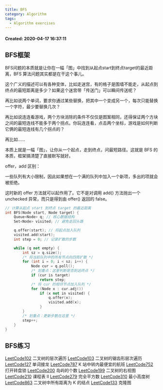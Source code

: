 ```yaml
---
title: BFS
category: Algorithm
tags:
  - Algorithm exercises
---
```


#### Created: 2020-04-17 16:37:11

## BFS框架

BFS问题的本质就是让你在一幅「图」中找到从起点start到终点target的最近距离，BFS 算法问题其实都是在干这个事儿。

这个广义的描述可以有各种变体，比如走迷宫，有的格子是围墙不能走，从起点到终点的最短距离是多少？如果这个迷宫带「传送门」可以瞬间传送呢？

再比如说两个单词，要求你通过某些替换，把其中一个变成另一个，每次只能替换一个字符，最少要替换几次？

再比如说连连看游戏，两个方块消除的条件不仅仅是图案相同，还得保证两个方块之间的最短连线不能多于两个拐点。你玩连连看，点击两个坐标，游戏是如何判断它俩的最短连线有几个拐点的？

再比如……

本质上就是一幅「图」，让你从一个起点，走到终点，问最短路径。这就是 BFS 的本质，框架搞清楚了直接默写就好。

offer，add 区别：

一些队列有大小限制，因此如果想在一个满的队列中加入一个新项，多出的项就会被拒绝。

这时新的 offer 方法就可以起作用了。它不是对调用 add() 方法抛出一个 unchecked 异常，而只是得到由 offer() 返回的 false。

```cpp
// 计算从起点 start 到终点 target 的最近距离
int BFS(Node start, Node target) {
    Queue<Node> q; // 核心数据结构
    Set<Node> visited; // 避免走回头路

    q.offer(start); // 将起点加入队列
    visited.add(start);
    int step = 0; // 记录扩散的步数

    while (q not empty) {
        int sz = q.size();
        /* 将当前队列中的所有节点向四周扩散 */
        for (int i = 0; i < sz; i++) {
            Node cur = q.poll();
            /* 划重点：这里判断是否到达终点 */
            if (cur is target)
                return step;
            /* 将 cur 的相邻节点加入队列 */
            for (Node x : cur.adj())
                if (x not in visited) {
                    q.offer(x);
                    visited.add(x);
                }
        }
        /* 划重点：更新步数在这里 */
        step++;
    }
}
```

## BFS练习

[LeetCode102]() 二叉树的层次遍历
[LeetCode103]() 二叉树的锯齿形层次遍历
[LeetCode127]() 单词接龙
[LeetCode787]() K 站中转内最便宜的航班
[LeetCode752]() 打开转盘锁
[LeetCode200]() 岛屿的个数
[LeetCode199]() 二叉树的右视图
[LeetCode210]() 课程表 II
[LeetCode279]() 完全平方数
[LeetCode310]() 最小高度树
[LeetCode863]() 二叉树中所有距离为 K 的结点
[LeetCode133]() 克隆图

